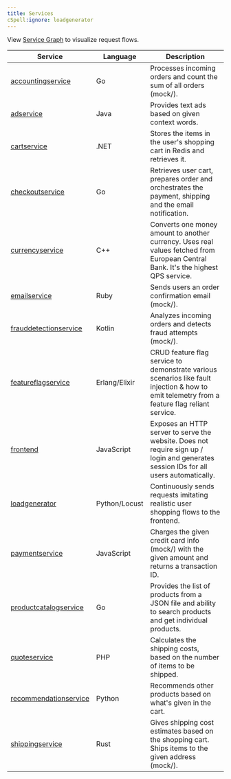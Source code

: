 ```yaml
---
title: Services
cSpell:ignore: loadgenerator
---
```


View [Service Graph](../architecture/) to visualize request flows.

| Service                                   | Language      | Description                                                                                                                                  |
|-------------------------------------------| ------------- | -------------------------------------------------------------------------------------------------------------------------------------------- |
| [accountingservice](accounting/)          | Go            | Processes incoming orders and count the sum of all orders (mock/).                                                                           |
| [adservice](ad/)                          | Java          | Provides text ads based on given context words.                                                                                              |
| [cartservice](cart/)                      | .NET          | Stores the items in the user's shopping cart in Redis and retrieves it.                                                                      |
| [checkoutservice](checkout/)              | Go            | Retrieves user cart, prepares order and orchestrates the payment, shipping and the email notification.                                       |
| [currencyservice](currency/)              | C++           | Converts one money amount to another currency. Uses real values fetched from European Central Bank. It's the highest QPS service.            |
| [emailservice](email/)                    | Ruby          | Sends users an order confirmation email (mock/).                                                                                             |
| [frauddetectionservice](fraud-detection/) | Kotlin        | Analyzes incoming orders and detects fraud attempts (mock/).                                                                                 |
| [featureflagservice](feature-flag/)       | Erlang/Elixir | CRUD feature flag service to demonstrate various scenarios like fault injection & how to emit telemetry from a feature flag reliant service. |
| [frontend](frontend/)                     | JavaScript    | Exposes an HTTP server to serve the website. Does not require sign up / login and generates session IDs for all users automatically.         |
| [loadgenerator](load-generator/)          | Python/Locust | Continuously sends requests imitating realistic user shopping flows to the frontend.                                                         |
| [paymentservice](payment/)                | JavaScript    | Charges the given credit card info (mock/) with the given amount and returns a transaction ID.                                               |
| [productcatalogservice](product-catalog/) | Go            | Provides the list of products from a JSON file and ability to search products and get individual products.                                   |
| [quoteservice](quote/)                    | PHP           | Calculates the shipping costs, based on the number of items to be shipped.                                                                   |
| [recommendationservice](recommendation/)  | Python        | Recommends other products based on what's given in the cart.                                                                                 |
| [shippingservice](shipping/)              | Rust          | Gives shipping cost estimates based on the shopping cart. Ships items to the given address (mock/).                                          |
